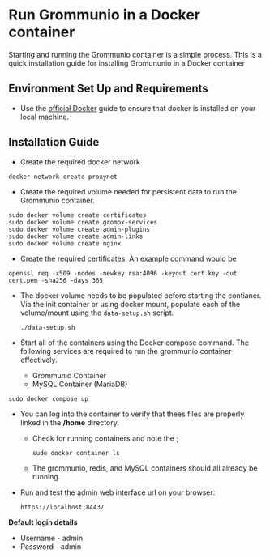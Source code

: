 # Run Grommunio in a Docker container

Starting and running the Grommunio container is a simple process. This is a quick installation guide for installing Gromununio in a Docker container


## Environment Set Up and Requirements

* Use the [official Docker](https://docs.docker.com/get-docker/) guide to ensure that docker is installed on your local machine.

## Installation Guide
* Create the required docker network
```
docker network create proxynet
```

* Create the required volume needed for persistent data to run the Grommunio container.
```
sudo docker volume create certificates
sudo docker volume create gromox-services
sudo docker volume create admin-plugins
sudo docker volume create admin-links
sudo docker volume create nginx
```

* Create the required certificates. An example command would be
```
openssl req -x509 -nodes -newkey rsa:4096 -keyout cert.key -out cert.pem -sha256 -days 365
```

* The docker volume needs to be populated before starting the contianer. Via the init container or using docker mount, populate each of the volume/mount using the `data-setup.sh` script.

    ```
    ./data-setup.sh
    ```


* Start all of the containers using the Docker compose command. The following services are required to run the grommunio container effectively.
  * Grommunio Container
  * MySQL Container (MariaDB)
```
sudo docker compose up
```


* You can log into the container to verify that thees files are properly linked in the **/home** directory.
  * Check for running containers and note the <container ID>;
    ```
    sudo docker container ls
    ```

  * The grommunio, redis, and MySQL containers should all already be running.


* Run and test the admin web interface url on your browser:

    ```
    https://localhost:8443/
    ```

**Default login details**

- Username - admin
- Password - admin

